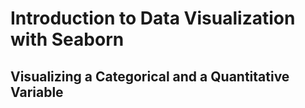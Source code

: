 # Introduction to Data Visualization with Seaborn

## Visualizing a Categorical and a Quantitative Variable
